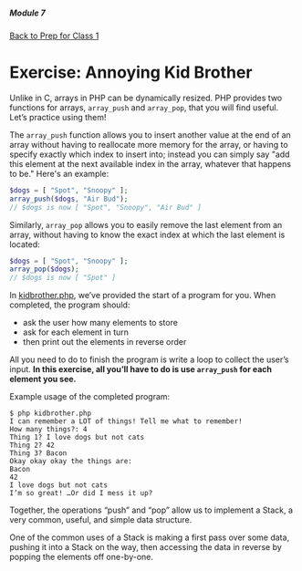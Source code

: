 ##### Module 7
[Back to Prep for Class 1](../../class1-prep)
# Exercise: Annoying Kid Brother

Unlike in C, arrays in PHP can be dynamically resized. PHP provides two functions for arrays, `array_push` and `array_pop`, that you will find useful. Let’s practice using them!

The `array_push` function allows you to insert another value at the end of an array without having to reallocate more memory for the array, or having to specify exactly which index to insert into; instead you can simply say "add this element at the next available index in the array, whatever that happens to be." Here's an example:
```php
$dogs = [ "Spot", "Snoopy" ];
array_push($dogs, "Air Bud");
// $dogs is now [ "Spot", "Snoopy", "Air Bud" ]
```

Similarly, `array_pop` allows you to easily remove the last element from an array, without having to know the exact index at which the last element is located:
```php
$dogs = [ "Spot", "Snoopy" ];
array_pop($dogs);
// $dogs is now [ "Spot" ]
```

In [kidbrother.php](./kidbrother/php), we’ve provided the start of a program for you.  When completed, the program should:
- ask the user how many elements to store
- ask for each element in turn
- then print out the elements in reverse order

All you need to do to finish the program is write a loop to collect the user’s input.  **In this exercise, all you’ll have to do is use `array_push` for each element you see.**

Example usage of the completed program:
```
$ php kidbrother.php
I can remember a LOT of things! Tell me what to remember!
How many things?: 4
Thing 1? I love dogs but not cats
Thing 2? 42
Thing 3? Bacon
Okay okay okay the things are:
Bacon
42
I love dogs but not cats
I’m so great! …Or did I mess it up?
```

Together, the operations “push” and “pop” allow us to implement a Stack, a very common, useful, and simple data structure.

One of the common uses of a Stack is making a first pass over some data, pushing it into a Stack on the way, then accessing the data in reverse by popping the elements off one-by-one.
